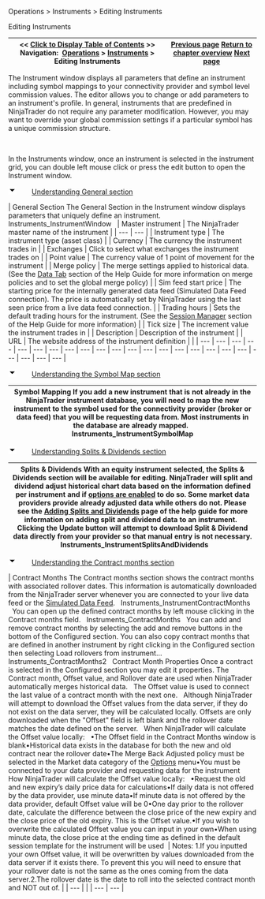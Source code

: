 ﻿


Operations \> Instruments \> Editing Instruments






















Editing Instruments







| \<\< [Click to Display Table of Contents](editing_instruments.md) \>\> **Navigation:**     [Operations](operations-1.md) \> [Instruments](instruments-1.md) \> Editing Instruments | [Previous page](manage_database-1.md) [Return to chapter overview](instruments-1.md) [Next page](rolling_over_a_futures_contrac-1.md) |
| --- | --- |














The Instrument window displays all parameters that define an instrument including symbol mappings to your connectivity provider and symbol level commission values. The editor allows you to change or add parameters to an instrument's profile. In general, instruments that are predefined in NinjaTrader do not require any parameter modification. However, you may want to override your global commission settings if a particular symbol has a unique commission structure.


 


In the Instruments window, once an instrument is selected in the instrument grid, you can double left mouse click or press the edit button to open the Instrument window.


![tog_minus](tog_minus-1.gif)        [Understanding General section](javascript:HMToggle('toggle','UnderstandingGeneralSection','UnderstandingGeneralSection_ICON'))




| General Section The General Section in the Instrument window displays parameters that uniquely define an instrument.   Instruments_InstrumentWindow     | Master instrument | The NinjaTrader master name of the instrument | | --- | --- | | Instrument type | The instrument type (asset class) | | Currency | The currency the instrument trades in | | Exchanges | Click to select what exchanges the instrument trades on | | Point value | The currency value of 1 point of movement for the instrument | | Merge policy | The merge settings applied to historical data. (See the [Data Tab](options_marketdata-1.md) section of the Help Guide for more information on merge policies and to set the global merge policy) | | Sim feed start price | The starting price for the internally generated data feed (Simulated Data Feed connection). The price is automatically set by NinjaTrader using the last seen price from a live data feed connection. | | Trading hours | Sets the default trading hours for the instrument. (See the [Session Manager](trading_hours-1.md) section of the Help Guide for more information) | | Tick size | The increment value the instrument trades in | | Description | Description of the instrument | | URL | The website address of the instrument definition | |
| --- | --- | --- | --- | --- | --- | --- | --- | --- | --- | --- | --- | --- | --- | --- | --- | --- | --- | --- | --- | --- | --- | --- |



![tog_minus](tog_minus-1.gif)        [Understanding the Symbol Map section](javascript:HMToggle('toggle','UnderstandingTheSymbolMapSection','UnderstandingTheSymbolMapSection_ICON'))




| Symbol Mapping If you add a new instrument that is not already in the NinjaTrader instrument database, you will need to map the new instrument to the symbol used for the connectivity provider (broker or data feed) that you will be requesting data from. Most instruments in the database are already mapped.   Instruments_InstrumentSymbolMap |
| --- |



![tog_minus](tog_minus-1.gif)        [Understanding Splits \& Dividends section](javascript:HMToggle('toggle','UnderstandingSplitsDividendsSection','UnderstandingSplitsDividendsSection_ICON'))




| Splits \& Dividends With an equity instrument selected, the Splits \& Dividends section will be available for editing. NinjaTrader will split and dividend adjust historical chart data based on the information defined per instrument and if [options are enabled](options_marketdata-1.md) to do so. Some market data providers provide already adjusted data while others do not. Please see the [Adding Splits and Dividends](adding_splits_and_dividends-1.md) page of the help guide for more information on adding split and dividend data to an instrument.   Clicking the Update button will attempt to download Split \& Dividend data directly from your provider so that manual entry is not necessary.   Instruments_InstrumentSplitsAndDividends |
| --- |



![tog_minus](tog_minus-1.gif)        [Understanding the Contract months section](javascript:HMToggle('toggle','UnderstandingTheContractMonthsSection','UnderstandingTheContractMonthsSection_ICON'))




| Contract Months The Contract months section shows the contract months with associated rollover dates. This information is automatically downloaded from the NinjaTrader server whenever you are connected to your live data feed or the [Simulated Data Feed](simulated_data_feed_connection-1.md).    Instruments_InstrumentContractMonths     You can open up the defined contract months by left mouse clicking in the Contract months field.    Instruments_ContractMonths   You can add and remove contract months by selecting the add and remove buttons in the bottom of the Configured section. You can also copy contract months that are defined in another instrument by right clicking in the Configured section then selecting Load rollovers from instrument...   Instruments_ContractMonths2   Contract Month Properties Once a contract is selected in the Configured section you may edit it properties. The Contract month, Offset value, and Rollover date are used when NinjaTrader automatically merges historical data.   The Offset value is used to connect the last value of a contract month with the next one.    Although NinjaTrader will attempt to download the Offset values from the data server, if they do not exist on the data server, they will be calculated locally. Offsets are only downloaded when the "Offset" field is left blank and the rollover date matches the date defined on the server.   When NinjaTrader will calculate the Offset value locally:   •The Offset field in the Contract Months window is blank•Historical data exists in the database for both the new and old contract near the rollover date•The Merge Back Adjusted policy must be selected in the Market data category of the [Options](options-1.md) menu•You must be connected to your data provider and requesting data for the instrument  How NinjaTrader will calculate the Offset value locally:   •Request the old and new expiry’s daily price data for calculations•If daily data is not offered by the data provider, use minute data•If minute data is not offered by the data provider, default Offset value will be 0•One day prior to the rollover date, calculate the difference between the close price of the new expiry and the close price of the old expiry. This is the Offset value.•If you wish to overwrite the calculated Offset value you can input in your own•When using minute data, the close price at the ending time as defined in the default session template for the instrument will be used    | Notes:  1\.If you inputted your own Offset value, it will be overwritten by values downloaded from the data server if it exists there. To prevent this you will need to ensure that your rollover date is not the same as the ones coming from the data server.2\.The rollover date is the date to roll into the selected contract month and NOT out of. | | --- | |
| --- | --- |










